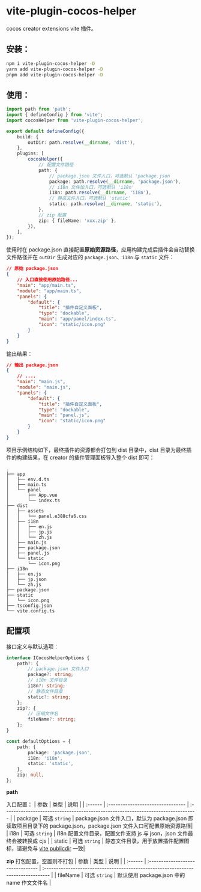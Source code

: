 # vite-plugin-cocos-helper

cocos creator extensions vite 插件。

## 安装：

```bash
npm i vite-plugin-cocos-helper -D
yarn add vite-plugin-cocos-helper -D
pnpm add vite-plugin-cocos-helper -D
```

## 使用：

```ts
import path from 'path';
import { defineConfig } from 'vite';
import cocosHelper from 'vite-plugin-cocos-helper';

export default defineConfig({
    build: {
        outDir: path.resolve(__dirname, 'dist'),
    },
    plugins: [
        cocosHelper({
            // 配置文件路径
            path: {
                // package.json 文件入口，可选默认 'package.json
                package: path.resolve(__dirname, 'package.json'),
                // i18n 文件加入口，可选默认 'i18n'
                i18n: path.resolve(__dirname, 'i18n'),
                // 静态文件入口，可选默认 'static'
                static: path.resolve(__dirname, 'static'),
            },
            // zip 配置
            zip: { fileName: 'xxx.zip' },
        }),
    ],
});
```

使用时在 package.json 直接配置**原始资源路径**，应用构建完成后插件会自动替换文件路径并在 `outDir` 生成对应的 `package.json`、`i18n` 与 `static` 文件：

```json
// 原始 package.json
{
    // 入口直接使用原始路径...
    "main": "app/main.ts",
    "module": "app/main.ts",
    "panels": {
        "default": {
            "title": "插件自定义面板",
            "type": "dockable",
            "main": "app/panel/index.ts",
            "icon": "static/icon.png"
        }
    }
}
```

输出结果：

```json
// 输出 package.json
{
    // ....
    "main": "main.js",
    "module": "main.js",
    "panels": {
        "default": {
            "title": "插件自定义面板",
            "type": "dockable",
            "main": "panel.js",
            "icon": "static/icon.png"
        }
    }
}
```

项目示例结构如下，最终插件的资源都会打包到 dist 目录中，dist 目录为最终插件的构建结果，在 creator 的插件管理面板导入整个 dist 即可：

```
.
├── app
│   ├── env.d.ts
│   ├── main.ts
│   └── panel
│       ├── App.vue
│       └── index.ts
├── dist
│   ├── assets
│   │   └── panel.e388cfa6.css
│   ├── i18n
│   │   ├── en.js
│   │   ├── jp.js
│   │   └── zh.js
│   ├── main.js
│   ├── package.json
│   ├── panel.js
│   └── static
│       └── icon.png
├── i18n
│   ├── en.js
│   ├── jp.json
│   └── zh.js
├── package.json
├── static
│   └── icon.png
├── tsconfig.json
└── vite.config.ts
```

## 配置项

接口定义与默认选项：

```ts
interface ICocosHelperOptions {
    path?: {
        // package.json 文件入口
        package?: string;
        // i18n 文件目录
        i18n?: string;
        // 静态文件目录
        static?: string;
    };
    zip?: {
        // 压缩文件名
        fileName?: string;
    };
}

const defaultOptions = {
    path: {
        package: 'package.json',
        i18n: 'i18n',
        static: 'static',
    },
    zip: null,
};
```

**path**

入口配置：
| 参数 | 类型 | 说明 |
| :------ | :-------------------------------- | :-------------------------------------------------------------------------------- |
| package | 可选 `string` | package.json 文件入口，默认为 package.json 即读取项目目录下的 package.json，package.json 文件入口可配置原始资源路径|
| i18n | 可选 `string` | i18n 配置文件目录，配置文件支持 js 与 json，json 文件最终会被转换成 cjs |
| static | 可选 `string` | 静态文件目录，用于放置插件配置图标，请避免与 [vite publicdir](https://vitejs.dev/config/#publicdir) 一致|

**zip**
打包配置，空置则不打包
| 参数 | 类型 | 说明 |
| :------ | :-------------------------------- | :-------------------------------------------------------------------------------- |
| fileName | 可选 `string` | 默认使用 package.json 中的 name 作文文件名 |
